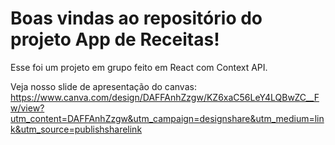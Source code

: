# Boas vindas ao repositório do projeto App de Receitas!

Esse foi um projeto em grupo feito em React com Context API. 

Veja nosso slide de apresentação do canvas:
https://www.canva.com/design/DAFFAnhZzgw/KZ6xaC56LeY4LQBwZC__Fw/view?utm_content=DAFFAnhZzgw&utm_campaign=designshare&utm_medium=link&utm_source=publishsharelink